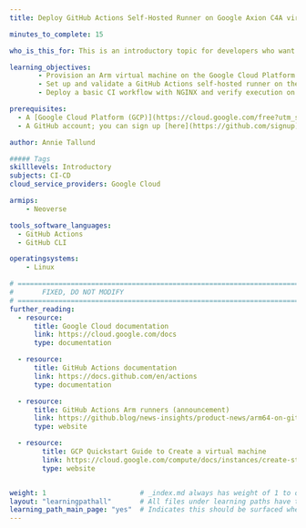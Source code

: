 ```yaml
---
title: Deploy GitHub Actions Self-Hosted Runner on Google Axion C4A virtual machine

minutes_to_complete: 15

who_is_this_for: This is an introductory topic for developers who want to deploy a GitHub Actions self-hosted runner on an Arm-based Google Axion C4A instance.

learning_objectives:
       - Provision an Arm virtual machine on the Google Cloud Platform using the C4A Google Axion instance family
       - Set up and validate a GitHub Actions self-hosted runner on the Arm virtual machine
       - Deploy a basic CI workflow with NGINX and verify execution on Arm infrastructure

prerequisites:
  - A [Google Cloud Platform (GCP)](https://cloud.google.com/free?utm_source=google&hl=en) account with billing enabled
  - A GitHub account; you can sign up [here](https://github.com/signup)

author: Annie Tallund

##### Tags
skilllevels: Introductory
subjects: CI-CD
cloud_service_providers: Google Cloud

armips:
    - Neoverse

tools_software_languages:
  - GitHub Actions
  - GitHub CLI

operatingsystems:
    - Linux

# ================================================================================
#       FIXED, DO NOT MODIFY
# ================================================================================
further_reading:
  - resource:
      title: Google Cloud documentation
      link: https://cloud.google.com/docs
      type: documentation

  - resource:
      title: GitHub Actions documentation
      link: https://docs.github.com/en/actions
      type: documentation

  - resource:
      title: GitHub Actions Arm runners (announcement)
      link: https://github.blog/news-insights/product-news/arm64-on-github-actions-powering-faster-more-efficient-build-systems/
      type: website

  - resource:
        title: GCP Quickstart Guide to Create a virtual machine
        link: https://cloud.google.com/compute/docs/instances/create-start-instance
        type: website


weight: 1                       # _index.md always has weight of 1 to order correctly
layout: "learningpathall"       # All files under learning paths have this same wrapper
learning_path_main_page: "yes"  # Indicates this should be surfaced when looking for related content. Only set for _index.md of learning path content.
---
```

